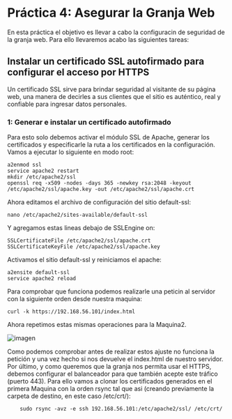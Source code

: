 # Práctica 4: Asegurar la Granja Web
En esta práctica el objetivo es llevar a cabo la configuracin de seguridad de la granja web. Para ello llevaremos acabo las siguientes tareas:

## Instalar un certificado SSL autofirmado para configurar el acceso por HTTPS
Un certificado SSL sirve para brindar seguridad al visitante de su página web, una manera de decirles a sus clientes que el sitio es auténtico, real y confiable para ingresar datos personales.

### 1: Generar e instalar un certificado autofirmado
Para esto solo debemos activar el módulo SSL de Apache, generar los certificados y especificarle la ruta a los certificados en la configuración. Vamos a ejecutar lo siguiente en modo root:
    
    a2enmod ssl
    service apache2 restart
    mkdir /etc/apache2/ssl
    openssl req -x509 -nodes -days 365 -newkey rsa:2048 -keyout /etc/apache2/ssl/apache.key -out /etc/apache2/ssl/apache.crt
    
Ahora editamos el archivo de configuración del sitio default-ssl:

    nano /etc/apache2/sites-available/default-ssl
    
Y agregamos estas lineas debajo de SSLEngine on:

    SSLCertificateFile /etc/apache2/ssl/apache.crt
    SSLCertificateKeyFile /etc/apache2/ssl/apache.key
    
Activamos el sitio default-ssl y reiniciamos el apache:

    a2ensite default-ssl
    service apache2 reload

Para comprobar que funciona podemos realizarle una peticin al servidor con la siguiente orden desde nuestra maquina:

    curl -k https://192.168.56.101/index.html
    
Ahora repetimos estas mismas operaciones para la Maquina2.

![imagen](https://github.com/Antobio17/swap1819/blob/master/practica4/imagenes/pruebaHttps.png)

Como podemos comprobar antes de realizar estos ajuste no funciona la petición y una vez hecho si nos devuelve el index.html de nuestro servidor.
Por último, y como queremos que la granja nos permita usar el HTTPS, debemos configurar el balanceador para que también acepte este tráfico (puerto 443). Para ello vamos a clonar los certificados generados en el primera Maquina con la orden rsync tal que asi (creando previamente la carpeta de destino, en este caso /etc/crt/):

        sudo rsync -avz -e ssh 192.168.56.101:/etc/apache2/ssl/ /etc/crt/
